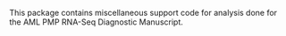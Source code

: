 
<!-- README.md is generated from README.Rmd. Please edit that file -->
This package contains miscellaneous support code for analysis done for the AML PMP RNA-Seq Diagnostic Manuscript.
